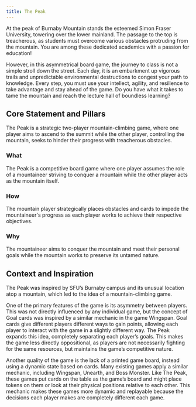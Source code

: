 ```yaml
---
title: The Peak
---
```


At the peak of Burnaby Mountain stands the esteemed Simon Fraser University, towering over the lower mainland. The passage to the top is treacherous, as students must overcome various obstacles protruding from the mountain. You are among these dedicated academics with a passion for education!

However, in this asymmetrical board game, the journey to class is not a simple stroll down the street. Each day, it is an embarkment up vigorous trails and unpredictable environmental destructions to congest your path to knowledge. Every step, you must use your intellect, agility, and resilience to take advantage and stay ahead of the game. Do you have what it takes to tame the mountain and reach the lecture hall of boundless learning?

## Core Statement and Pillars

The Peak is a strategic two-player mountain-climbing game, where one player aims to ascend to the summit while the other player, controlling the mountain, seeks to hinder their progress with treacherous obstacles.

### What

The Peak is a competitive board game where one player assumes the role of a mountaineer striving to conquer a mountain while the other player acts as the mountain itself.

### How

The mountain player strategically places obstacles and cards to impede the mountaineer's progress as each player works to achieve their respective objectives.

### Why

The mountaineer aims to conquer the mountain and meet their personal goals while the mountain works to preserve its untamed nature.

## Context and Inspiration

The Peak was inspired by SFU’s Burnaby campus and its unusual location atop a mountain, which led to the idea of a mountain-climbing game.

One of the primary features of the game is its asymmetry between players. This was not directly influenced by any individual game, but the concept of Goal cards was inspired by a similar mechanic in the game Wingspan. Goal cards give different players different ways to gain points, allowing each player to interact with the game in a slightly different way. The Peak expands this idea, completely separating each player’s goals. This makes the game less directly oppositional, as players are not necessarily fighting for the same resources, but maintains the game’s competitive nature.

Another quality of the game is the lack of a printed game board, instead using a dynamic state based on cards. Many existing games apply a similar mechanic, including Wingspan, Unearth, and Boss Monster. Like The Peak, these games put cards on the table as the game’s board and might place tokens on them or look at their physical positions relative to each other. This mechanic makes these games more dynamic and replayable because the decisions each player makes are completely different each game.
